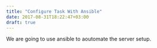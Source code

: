 ```yaml
---
title: "Configure Task With Ansible"
date: 2017-08-31T18:22:47+03:00
draft: true
---
```


We are going to use ansible to aoutomate the server setup. 

